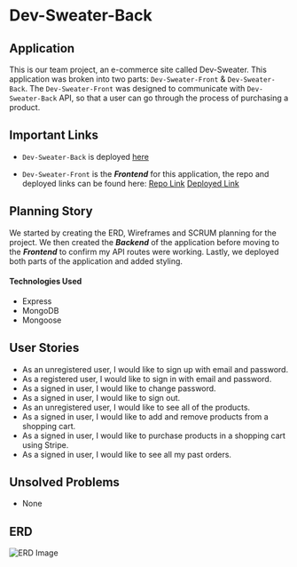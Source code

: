 # Dev-Sweater-Back

## Application

This is our team project, an e-commerce site called Dev-Sweater. This application was broken into two parts: `Dev-Sweater-Front` & `Dev-Sweater-Back`. The `Dev-Sweater-Front` was designed to communicate with `Dev-Sweater-Back` API, so that a user can go through the process of purchasing a product.

## Important Links

- `Dev-Sweater-Back` is deployed [here](https://dev-sweater-back.herokuapp.com/)

- `Dev-Sweater-Front` is the **_Frontend_** for this application, the repo and deployed links can be found here:
  [Repo Link](https://github.com/Team-Project-GA/Dev-Sweater-Front)
  [Deployed Link](https://team-project-ga.github.io/Dev-Sweater-Front/)

## Planning Story

We started by creating the ERD, Wireframes and SCRUM planning for the project. We then created the **_Backend_** of the application before moving to the **_Frontend_** to confirm my API routes were working. Lastly, we deployed both parts of the application and added styling.

#### Technologies Used

- Express
- MongoDB
- Mongoose

## User Stories

- As an unregistered user, I would like to sign up with email and password.
- As a registered user, I would like to sign in with email and password.
- As a signed in user, I would like to change password.
- As a signed in user, I would like to sign out.
- As an unregistered user, I would like to see all of the products.
- As a signed in user, I would like to add and remove products from a shopping cart.
- As a signed in user, I would like to purchase products in a shopping cart using Stripe.
- As a signed in user, I would like to see all my past orders.

## Unsolved Problems

- None

## ERD

![ERD Image](https://i.imgur.com/mfYeJhK.png)

